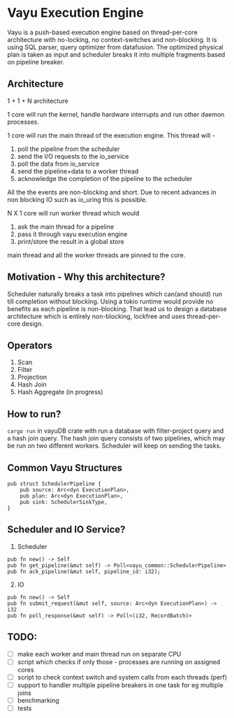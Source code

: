 # Vayu Execution Engine

Vayu is a push-based execution engine based on thread-per-core architecture with no-locking, no context-switches and non-blocking.
It is using SQL parser, query optimizer from datafusion.
The optimized physical plan is taken as input and scheduler breaks it into multiple fragments based on pipeline breaker.

## Architecture

1 + 1 + N architecture 

1 core will run the kernel, handle hardware interrupts and run other daemon processes.

1 core will run the main thread of the execution engine. This thread will -
1. poll the pipeline from the scheduler
2. send the I/O requests to the io_service
3. poll the data from io_service
4. send the pipeline+data to a worker thread 
5. acknowledge the completion of the pipeline to the scheduler 

All the the events are non-blocking and short. 
Due to recent advances in non blocking IO such as io_uring this is possible. 

N X 1 core will run worker thread which would
1. ask the main thread for a pipeline
2. pass it through vayu execution engine
3. print/store the result in a global store

main thread and all the worker threads are pinned to the core. 

## Motivation - Why this architecture?
Scheduler naturally breaks a task into pipelines which can(and should) run till completion without blocking. 
Using a tokio runtime would provide no benefits as each pipeline is non-blocking. 
That lead us to design a database architecture which is entirely non-blocking, lockfree and uses thread-per-core design.


## Operators
1. Scan 
2. Filter 
3. Projection 
4. Hash Join
5. Hash Aggregate (in progress)

## How to run?
`cargo run` in vayuDB crate with run a database with filter-project query and a hash join query. 
The hash join query consists of two pipelines, which may be run on two different workers.
Scheduler will keep on sending the tasks.


## Common Vayu Structures 
```
pub struct SchedulerPipeline {
    pub source: Arc<dyn ExecutionPlan>,
    pub plan: Arc<dyn ExecutionPlan>,
    pub sink: SchedulerSinkType,
}
```


## Scheduler and IO Service? 
1. Scheduler
```
pub fn new() -> Self
pub fn get_pipeline(&mut self) -> Poll<vayu_common::SchedulerPipeline> 
pub fn ack_pipeline(&mut self, pipeline_id: i32);
```

2. IO
```
pub fn new() -> Self
pub fn submit_request(&mut self, source: Arc<dyn ExecutionPlan>) -> i32
pub fn poll_response(&mut self) -> Poll<(i32, RecordBatch)>
```

## TODO:
- [ ] make each worker and main thread run on separate CPU
- [ ] script which checks if only those - processes are running on assigned cores 
- [ ] script to check context switch and system calls from each threads (perf)
- [ ] support to handler multiple pipeline breakers in one task for eg multiple joins
- [ ] benchmarking 
- [ ] tests